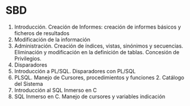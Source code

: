 # SBD

1. Introducción. Creación de Informes: creación de informes básicos y ficheros de resultados
2. Modificación de la información
3. Administración. Creación de índices, vistas, sinónimos y secuencias. Eliminación y modificación en la definición de tablas. Concesión de Privilegios.
4. Disparadores
5. Introducción a PL/SQL. Disparadores con PL/SQL
6. PLSQL. Manejo de Cursores, procedimientos y funciones
    2. Catálogo del Sistema
7. Introducción al SQL Inmerso en C
8. SQL Inmerso en C. Manejo de cursores y variables indicación